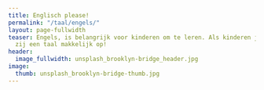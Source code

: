 ```yaml
---
title: Englisch please!
permalink: "/taal/engels/"
layout: page-fullwidth
teaser: Engels, is belangrijk voor kinderen om te leren. Als kinderen jong zijn pakken
  zij een taal makkelijk op!
header:
  image_fullwidth: unsplash_brooklyn-bridge_header.jpg
image:
  thumb: unsplash_brooklyn-bridge-thumb.jpg
---
```


